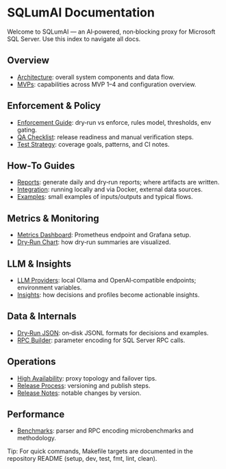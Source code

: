 # SQLumAI Documentation

Welcome to SQLumAI — an AI‑powered, non‑blocking proxy for Microsoft SQL Server. Use this index to navigate all docs.

## Overview
- [Architecture](architecture.md): overall system components and data flow.
- [MVPs](mvp.md): capabilities across MVP 1–4 and configuration overview.

## Enforcement & Policy
- [Enforcement Guide](ENFORCEMENT.md): dry‑run vs enforce, rules model, thresholds, env gating.
- [QA Checklist](qa-checklist.md): release readiness and manual verification steps.
- [Test Strategy](test-strategy.md): coverage goals, patterns, and CI notes.

## How‑To Guides
- [Reports](howto-reports.md): generate daily and dry‑run reports; where artifacts are written.
- [Integration](howto-integration.md): running locally and via Docker, external data sources.
- [Examples](examples.md): small examples of inputs/outputs and typical flows.

## Metrics & Monitoring
- [Metrics Dashboard](metrics-dashboard.md): Prometheus endpoint and Grafana setup.
- [Dry‑Run Chart](dryrun-chart.md): how dry‑run summaries are visualized.

## LLM & Insights
- [LLM Providers](llm-providers.md): local Ollama and OpenAI‑compatible endpoints; environment variables.
- [Insights](insights.md): how decisions and profiles become actionable insights.

## Data & Internals
- [Dry‑Run JSON](dryrun-json.md): on‑disk JSONL formats for decisions and examples.
- [RPC Builder](rpc-builder.md): parameter encoding for SQL Server RPC calls.

## Operations
- [High Availability](ha.md): proxy topology and failover tips.
- [Release Process](release.md): versioning and publish steps.
- [Release Notes](RELEASE_NOTES.md): notable changes by version.

## Performance
- [Benchmarks](benchmarks.md): parser and RPC encoding microbenchmarks and methodology.

Tip: For quick commands, Makefile targets are documented in the repository README (setup, dev, test, fmt, lint, clean).
